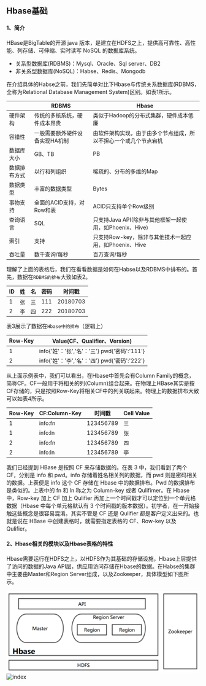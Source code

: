 Hbase基础
---
#### 1、简介
HBase是BigTable的开源 java 版本，是建立在HDFS之上，提供高可靠性、高性能、列存储、可伸缩、实时读写 NoSQL 的数据库系统。
- 关系型数据库(RDBMS)：Mysql、Oracle、Sql server、DB2
- 非关系型数据库(NoSQL)：Habse、Redis、Mongodb

在介绍具体的Habse之前，我们先简单对比下Hbase与传统关系数据库(RDBMS，全称为Relational Database Management System)区别。如表1所示。

||RDBMS|Hbase|
|----|----|----|
|硬件架构|传统的多核系统，硬件成本昂贵|类似于Hadoop的分布式集群，硬件成本低廉|
|容错性|一般需要额外硬件设备实现HA机制|由软件架构实现，由于由多个节点组成，所以不担心一个或几个节点宕机|
|数据库大小|GB、TB|PB|
|数据排布方式|以行和列组织|稀疏的、分布的多维的Map|
|数据类型|丰富的数据类型|Bytes|
|事物支持|全面的ACID支持，对Row和表|ACID只支持单个Row级别|
|查询语言|SQL|只支持Java API(除非与其他框架一起使用，如Phoenix、Hive)|
|索引|支持|只支持Row-key，除非与其他技术一起应用，如Phoenix、Hive|
|吞吐量|数千查询/每秒|百万查询/每秒|

理解了上面的表格后，我们在看看数据是如何在Habse以及RDBMS中排布的。首先，数据在`RDBMS的排布`大致如表2。

|ID|姓|名|密码|时间戳|
|----|----|----|----|----|
|1|张|三|111|20180703|
|2|李|四|222|20180703|

表3展示了数据在`Hbase中的排布`（逻辑上）

|Row-Key|Value(CF、Qualifier、Version)
|----|----|
|1|info{'姓'：'张','名'：'三'} pwd{'密码':'111'}|
|2|info{'姓'：'李','名'：'四'} pwd{'密码':'222'}|

从上面示例表中，我们可以看出，在Hbase中首先会有Column Family的概念，简称CF。CF一般用于将相关的列(Column)组合起来。在物理上HBase其实是按CF存储的，只是按照Row-Key将相关CF中的列关联起来。物理上的数据排布大致可以如表4所示。

|Row-Key|CF:Column-Key|时间戳|Cell Value|
|----|----|----|----|
|1|info:fn|123456789|三|
|1|info:ln|123456789|张|
|2|info:fn|123456789|四|
|2|info:ln|123456789|李|

我们已经提到 HBase 是按照 CF 来存储数据的。在表 3 中，我们看到了两个 CF，分别是 info 和 pwd。info 存储着姓名相关列的数据，而 pwd 则是密码相关的数据。上表便是 info 这个 CF 存储在 Hbase 中的数据排布。Pwd 的数据排布是类似的。上表中的 fn 和 ln 称之为 Column-key 或者 Qulifimer。在 Hbase 中，Row-key 加上 CF 加上 Qulifier 再加上一个时间戳才可以定位到一个单元格数据（Hbase 中每个单元格默认有 3 个时间戳的版本数据）。初学者，在一开始接触这些概念是很容易混淆。其实不管是 CF 还是 Qulifier 都是客户定义出来的。也就是说在 HBase 中创建表格时，就需要指定表格的 CF、Row-key 以及 Qulifier。

#### 2、Hbase相关的模块以及Hbase表格的特性
Hbase需要运行在HDFS之上，以HDFS作为其基础的存储设施，Hbase上层提供了访问的数据的Java API层，供应用访问存储在Hbase的数据。在Habse的集群中主要由Master和Region Server组成，以及Zookeeper，具体模型如下图所示。

![Habse](https://github.com/horaceheqi/Personal/blob/master/Image/Hbase相关模块.png)
![index](https://github.com/linwh8/ModernWebPrograming/raw/master/My_image/recipe_index.png)
